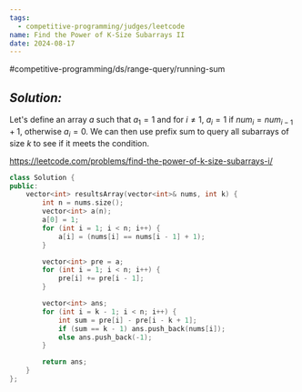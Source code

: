 ```yaml
---
tags:
  - competitive-programming/judges/leetcode
name: Find the Power of K-Size Subarrays II
date: 2024-08-17
---
```

#competitive-programming/ds/range-query/running-sum 
## _Solution:_
Let's define an array $a$ such that $a_1=1$ and for $i\ne1$, $a_i=1$ if $num_{i}=num_{i-1}+1$, otherwise $a_i=0$. We can then use prefix sum to query all subarrays of size $k$ to see if it meets the condition.

https://leetcode.com/problems/find-the-power-of-k-size-subarrays-i/
```cpp
class Solution {
public:
    vector<int> resultsArray(vector<int>& nums, int k) {
        int n = nums.size();
        vector<int> a(n);
        a[0] = 1;
        for (int i = 1; i < n; i++) {
            a[i] = (nums[i] == nums[i - 1] + 1);
        }

        vector<int> pre = a;
        for (int i = 1; i < n; i++) {
            pre[i] += pre[i - 1];
        }

        vector<int> ans;
        for (int i = k - 1; i < n; i++) {
            int sum = pre[i] - pre[i - k + 1];
            if (sum == k - 1) ans.push_back(nums[i]);
            else ans.push_back(-1);
        }

        return ans;
    }
};
```